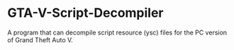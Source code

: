 # GTA-V-Script-Decompiler
A program that can decompile script resource (ysc) files for the PC version of Grand Theft Auto V.

